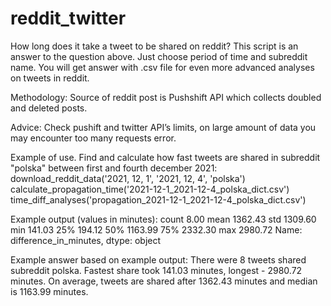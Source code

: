 # reddit_twitter
How long does it take a tweet to be shared on reddit?
This script is an answer to the question above. Just choose period of time and subreddit name.
You will get answer with .csv file for even more advanced analyses on tweets in reddit.

Methodology:
Source of reddit post is Pushshift API which collects doubled and deleted posts.

Advice:
Check pushift and twitter API’s limits, on large amount of data you may encounter too many requests error.

Example of use. Find and calculate how fast tweets are shared in subreddit "polska" between first and fourth december 2021:
download_reddit_data('2021, 12, 1', '2021, 12, 4', 'polska')
calculate_propagation_time('2021-12-1_2021-12-4_polska_dict.csv')
time_diff_analyses('propagation_2021-12-1_2021-12-4_polska_dict.csv')

Example output (values in minutes):
count       8.00
mean     1362.43
std      1309.60
min       141.03
25%       194.12
50%      1163.99
75%      2332.30
max      2980.72
Name: difference_in_minutes, dtype: object

Example answer based on example output:
There were 8 tweets shared subreddit polska. Fastest share took 141.03 minutes, longest - 2980.72 minutes.
On average, tweets are shared after 1362.43 minutes and median is 1163.99 minutes.
